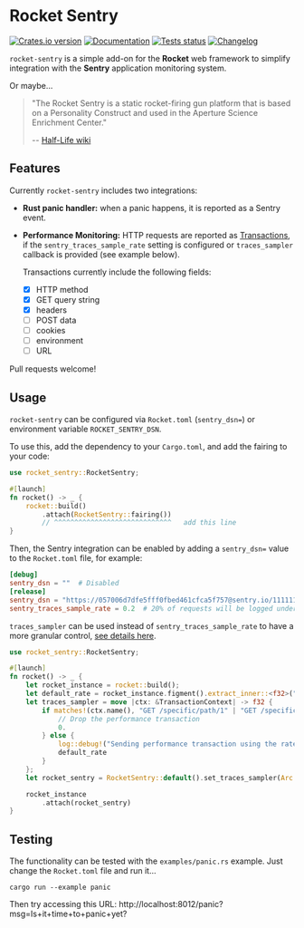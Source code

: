 Rocket Sentry
=============

[![Crates.io version](https://img.shields.io/crates/v/rocket-sentry.svg)](https://crates.io/crates/rocket-sentry)
[![Documentation](https://docs.rs/rocket-sentry/badge.svg)](https://docs.rs/rocket-sentry/)
[![Tests status](https://github.com/intgr/rocket-sentry/workflows/Tests/badge.svg?branch=master)](https://github.com/intgr/rocket-sentry/actions?query=workflow:Tests)
[![Changelog](https://img.shields.io/badge/Changelog-f15d30.svg)](https://github.com/intgr/rocket-sentry/blob/master/CHANGELOG.md)

`rocket-sentry` is a simple add-on for the **Rocket** web framework to simplify
integration with the **Sentry** application monitoring system.

Or maybe...

> "The Rocket Sentry is a static rocket-firing gun platform that is based on a
> Personality Construct and used in the Aperture Science Enrichment Center."
>
> -- [Half-Life wiki](https://half-life.fandom.com/wiki/Rocket_Sentry)

Features
--------

Currently `rocket-sentry` includes two integrations:

* **Rust panic handler:** when a panic happens, it is reported as a Sentry event.
* **Performance Monitoring:** HTTP requests are reported as [Transactions](https://docs.sentry.io/product/performance/transaction-summary/),
  if the `sentry_traces_sample_rate` setting is configured or `traces_sampler` callback is provided (see example below).

  Transactions currently include the following fields:
  - [X] HTTP method
  - [X] GET query string
  - [X] headers
  - [ ] POST data
  - [ ] cookies
  - [ ] environment
  - [ ] URL

Pull requests welcome!

Usage
-----

`rocket-sentry` can be configured via `Rocket.toml` (`sentry_dsn=`) or
environment variable `ROCKET_SENTRY_DSN`.

To use this, add the dependency to your `Cargo.toml`, and add the fairing
to your code:

```rust
use rocket_sentry::RocketSentry;

#[launch]
fn rocket() -> _ {
    rocket::build()
        .attach(RocketSentry::fairing())
        // ^^^^^^^^^^^^^^^^^^^^^^^^^^^^^   add this line
}
```

Then, the Sentry integration can be enabled by adding a `sentry_dsn=` value to
the `Rocket.toml` file, for example:

```toml
[debug]
sentry_dsn = ""  # Disabled
[release]
sentry_dsn = "https://057006d7dfe5fff0fbed461cfca5f757@sentry.io/1111111"
sentry_traces_sample_rate = 0.2  # 20% of requests will be logged under the performance tab
```

`traces_sampler` can be used instead of `sentry_traces_sample_rate` to have a more granular control, [see details here](https://docs.sentry.io/platforms/rust/configuration/sampling/#configuring-the-transaction-sample-rate).
```rust
use rocket_sentry::RocketSentry;

#[launch]
fn rocket() -> _ {
    let rocket_instance = rocket::build();
    let default_rate = rocket_instance.figment().extract_inner::<f32>("sentry_traces_sample_rate").unwrap();
    let traces_sampler = move |ctx: &TransactionContext| -> f32 {
        if matches!(ctx.name(), "GET /specific/path/1" | "GET /specific/path/2") {
            // Drop the performance transaction
            0.
        } else {
            log::debug!("Sending performance transaction using the rate set in the config");
            default_rate
        }
    };
    let rocket_sentry = RocketSentry::default().set_traces_sampler(Arc::new(traces_sampler));

    rocket_instance
        .attach(rocket_sentry)
}
```

Testing
-------

The functionality can be tested with the `examples/panic.rs` example. Just
change the `Rocket.toml` file and run it...

```shell script
cargo run --example panic
```

Then try accessing this URL:
http://localhost:8012/panic?msg=Is+it+time+to+panic+yet?
